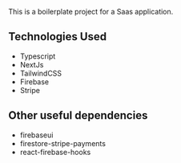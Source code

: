 This is a boilerplate project for a Saas application.

## Technologies Used

- Typescript
- NextJs
- TailwindCSS
- Firebase
- Stripe

## Other useful dependencies

- firebaseui
- firestore-stripe-payments
- react-firebase-hooks
